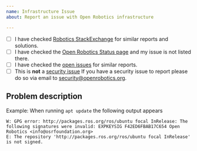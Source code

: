 ```yaml
---
name: Infrastructure Issue
about: Report an issue with Open Robotics infrastructure

---
```


- [ ] I have checked [Robotics StackExchange](https://robotics.stackexchange.com/) for similar reports and solutions.
- [ ] I have checked the [Open Robotics Status page](https://status.openrobotics.org) and my issue is not listed there.
- [ ] I have checked the [open issues](https://github.com/osrf/infrastructure/issues) for similar reports.
- [ ] This is **not** a [security issue](https://github.com/osrf/infrastructure/blob/latest/SECURITY.md) If you have a security issue to report please do so via email to <security@openrobotics.org>.

## Problem description

Example: When running `apt update` the following output appears

```
W: GPG error: http://packages.ros.org/ros/ubuntu focal InRelease: The following signatures were invalid: EXPKEYSIG F42ED6FBAB17C654 Open Robotics <info@osrfoundation.org>
E: The repository 'http://packages.ros.org/ros/ubuntu focal InRelease' is not signed.
```
